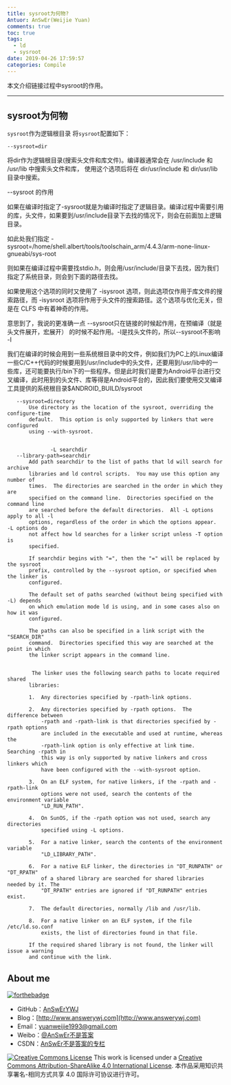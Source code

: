 ```yaml
---
title: sysroot为何物?
Antuor: AnSwEr(Weijie Yuan)
comments: true
toc: true
tags:
  - ld
  - sysroot
date: 2019-04-26 17:59:57
categories: Compile
---
```


本文介绍链接过程中sysroot的作用。

-----

<!--more-->

## sysroot为何物
`sysroot`作为逻辑根目录
将`sysroot`配置如下：
```
--sysroot=dir
```

将dir作为逻辑根目录(搜索头文件和库文件)。编译器通常会在 /usr/include 和 /usr/lib 中搜索头文件和库，
使用这个选项后将在 dir/usr/include 和 dir/usr/lib 目录中搜索。


--sysroot 的作用

如果在编译时指定了-sysroot就是为编译时指定了逻辑目录。编译过程中需要引用的库，头文件，如果要到/usr/include目录下去找的情况下，则会在前面加上逻辑目录。

如此处我们指定 -sysroot=/home/shell.albert/tools/toolschain_arm/4.4.3/arm-none-linux-gnueabi/sys-root

则如果在编译过程中需要找stdio.h，则会用/usr/include/目录下去找，因为我们指定了系统目录，则会到下面的路径去找。



如果使用这个选项的同时又使用了 -isysroot 选项，则此选项仅作用于库文件的搜索路径，而 -isysroot 选项将作用于头文件的搜索路径。这个选项与优化无关，但是在 CLFS 中有着神奇的作用。


意思到了，我说的更准确一点 --sysroot只在链接的时候起作用，在预编译（就是头文件展开，宏展开）
的时候不起作用。-I是找头文件的，所以--sysroot不影响 -I


我们在编译的时候会用到一些系统根目录中的文件，例如我们为PC上的Linux编译一些C/C++代码的时候要用到/usr/include中的头文件，还要用到/usr/lib中的一些库，还可能要执行/bin下的一些程序。但是此时我们是要为Android平台进行交叉编译，此时用到的头文件、库等得是Android平台的，因此我们要使用交叉编译工具提供的系统根目录$ANDROID_BUILD/sysroot


       --sysroot=directory
           Use directory as the location of the sysroot, overriding the configure-time
           default.  This option is only supported by linkers that were configured
           using --with-sysroot.


                  -L searchdir
       --library-path=searchdir
           Add path searchdir to the list of paths that ld will search for archive
           libraries and ld control scripts.  You may use this option any number of
           times.  The directories are searched in the order in which they are
           specified on the command line.  Directories specified on the command line
           are searched before the default directories.  All -L options apply to all -l
           options, regardless of the order in which the options appear.  -L options do
           not affect how ld searches for a linker script unless -T option is
           specified.

           If searchdir begins with "=", then the "=" will be replaced by the sysroot
           prefix, controlled by the --sysroot option, or specified when the linker is
           configured.

           The default set of paths searched (without being specified with -L) depends
           on which emulation mode ld is using, and in some cases also on how it was
           configured.

           The paths can also be specified in a link script with the "SEARCH_DIR"
           command.  Directories specified this way are searched at the point in which
           the linker script appears in the command line.


            The linker uses the following search paths to locate required shared
           libraries:

           1.  Any directories specified by -rpath-link options.

           2.  Any directories specified by -rpath options.  The difference between
               -rpath and -rpath-link is that directories specified by -rpath options
               are included in the executable and used at runtime, whereas the
               -rpath-link option is only effective at link time. Searching -rpath in
               this way is only supported by native linkers and cross linkers which
               have been configured with the --with-sysroot option.

           3.  On an ELF system, for native linkers, if the -rpath and -rpath-link
               options were not used, search the contents of the environment variable
               "LD_RUN_PATH".

           4.  On SunOS, if the -rpath option was not used, search any directories
               specified using -L options.

           5.  For a native linker, search the contents of the environment variable
               "LD_LIBRARY_PATH".

           6.  For a native ELF linker, the directories in "DT_RUNPATH" or "DT_RPATH"
               of a shared library are searched for shared libraries needed by it. The
               "DT_RPATH" entries are ignored if "DT_RUNPATH" entries exist.

           7.  The default directories, normally /lib and /usr/lib.

           8.  For a native linker on an ELF system, if the file /etc/ld.so.conf
               exists, the list of directories found in that file.

           If the required shared library is not found, the linker will issue a warning
           and continue with the link.

## About me
[![forthebadge](http://forthebadge.com/images/badges/ages-20-30.svg)](http://forthebadge.com)
- GitHub：[AnSwErYWJ](https://github.com/AnSwErYWJ)
- Blog：[http://www.answerywj.com](http://www.answerywj.com)
- Email：[yuanweijie1993@gmail.com](https://mail.google.com)
- Weibo：[@AnSwEr不是答案](http://weibo.com/1783591593)
- CSDN：[AnSwEr不是答案的专栏](http://blog.csdn.net/u011192270)

<a rel="license" href="http://creativecommons.org/licenses/by-sa/4.0/"><img alt="Creative Commons License" style="border-width:0" src="https://i.creativecommons.org/l/by-sa/4.0/88x31.png" /></a> This work is licensed under a <a rel="license" href="http://creativecommons.org/licenses/by-sa/4.0/">Creative Commons Attribution-ShareAlike 4.0 International License</a>.
本作品采用知识共享署名-相同方式共享 4.0 国际许可协议进行许可。